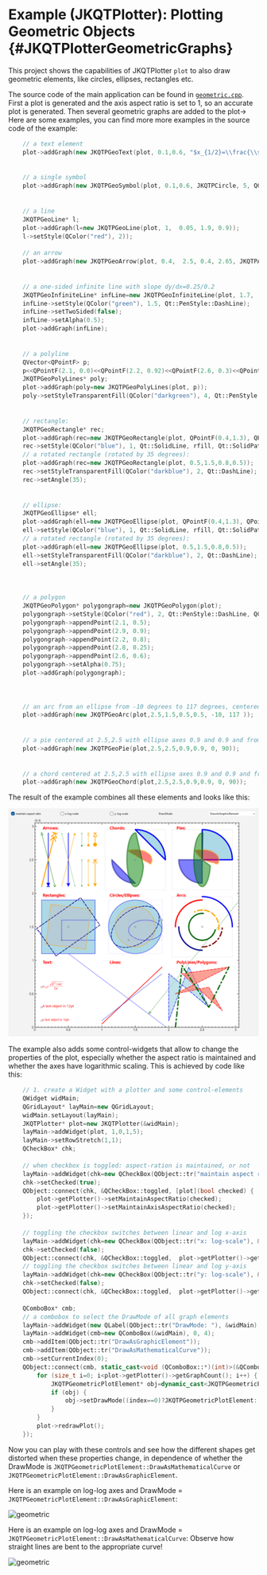 # Example (JKQTPlotter): Plotting Geometric Objects {#JKQTPlotterGeometricGraphs}

This project shows the capabilities of JKQTPlotter `plot` to also draw geometric elements, like circles, ellipses, rectangles etc.

The source code of the main application can be found in  [`geometric.cpp`](https://github.com/jkriege2/JKQtPlotter/tree/master/examples/geometric/geometric.cpp). First a plot is generated and the axis aspect ratio is set to 1, so an accurate plot is generated. Then several geometric graphs are added to the plot-> Here are some examples, you can find more more examples in the source code of the example:

```.cpp
    // a text element
    plot->addGraph(new JKQTPGeoText(plot, 0.1,0.6, "$x_{1/2}=\\frac{\\sqrt{b^2-4ac}}{2a}$", 10, QColor("red")));


    // a single symbol
    plot->addGraph(new JKQTPGeoSymbol(plot, 0.1,0.6, JKQTPCircle, 5, QColor("grey")));


    // a line
    JKQTPGeoLine* l;
	plot->addGraph(l=new JKQTPGeoLine(plot, 1,  0.05, 1.9, 0.9));
    l->setStyle(QColor("red"), 2));

    // an arrow
    plot->addGraph(new JKQTPGeoArrow(plot, 0.4,  2.5, 0.4, 2.65, JKQTPArrowAndStop, JKQTPFilledArrow));


    // a one-sided infinite line with slope dy/dx=0.25/0.2
    JKQTPGeoInfiniteLine* infLine=new JKQTPGeoInfiniteLine(plot, 1.7,  0.2, 0.2, 0.25);
    infLine->setStyle(QColor("green"), 1.5, Qt::PenStyle::DashLine);
    infLine->setTwoSided(false);
    infLine->setAlpha(0.5);
    plot->addGraph(infLine);


    // a polyline
    QVector<QPointF> p;
    p<<QPointF(2.1, 0.0)<<QPointF(2.2, 0.92)<<QPointF(2.6, 0.3)<<QPointF(2.9, 0.9);
	JKQTPGeoPolyLines* poly;
    plot->addGraph(poly=new JKQTPGeoPolyLines(plot, p));
	poly->setStyleTransparentFill(QColor("darkgreen"), 4, Qt::PenStyle::DashDotLine);


    // rectangle:
	JKQTPGeoRectangle* rec;
    plot->addGraph(rec=new JKQTPGeoRectangle(plot, QPointF(0.4,1.3), QPointF(0.9,1.6)));
	rec->setStyle(QColor("blue"), 1, Qt::SolidLine, rfill, Qt::SolidPattern);
    // a rotated rectangle (rotated by 35 degrees):
    plot->addGraph(rec=new JKQTPGeoRectangle(plot, 0.5,1.5,0.8,0.5));
	rec->setStyleTransparentFill(QColor("darkblue"), 2, Qt::DashLine);
	rec->setAngle(35);


    // ellipse:
	JKQTPGeoEllipse* ell;
    plot->addGraph(ell=new JKQTPGeoEllipse(plot, QPointF(0.4,1.3), QPointF(0.9,1.6)));
	ell->setStyle(QColor("blue"), 1, Qt::SolidLine, rfill, Qt::SolidPattern);
    // a rotated rectangle (rotated by 35 degrees):
    plot->addGraph(ell=new JKQTPGeoEllipse(plot, 0.5,1.5,0.8,0.5));
	ell->setStyleTransparentFill(QColor("darkblue"), 2, Qt::DashLine);
	ell->setAngle(35);



    // a polygon
    JKQTPGeoPolygon* polygongraph=new JKQTPGeoPolygon(plot);
	polygongraph->setStyle(QColor("red"), 2, Qt::PenStyle::DashLine, QColor("salmon"), Qt::SolidPattern);
    polygongraph->appendPoint(2.1, 0.5);
    polygongraph->appendPoint(2.9, 0.9);
    polygongraph->appendPoint(2.2, 0.8);
    polygongraph->appendPoint(2.8, 0.25);
    polygongraph->appendPoint(2.6, 0.6);
    polygongraph->setAlpha(0.75);
    plot->addGraph(polygongraph);



    // an arc from an ellipse from -10 degrees to 117 degrees, centered at 2.5,1.5 and full axes of 0.5 and 0.5
    plot->addGraph(new JKQTPGeoArc(plot,2.5,1.5,0.5,0.5, -10, 117 ));


    // a pie centered at 2.5,2.5 with ellipse axes 0.9 and 0.9 and from angle 0 degrees to 90 degrees
    plot->addGraph(new JKQTPGeoPie(plot,2.5,2.5,0.9,0.9, 0, 90));


    // a chord centered at 2.5,2.5 with ellipse axes 0.9 and 0.9 and from angle 0 degrees to 90 degrees
    plot->addGraph(new JKQTPGeoChord(plot,2.5,2.5,0.9,0.9, 0, 90));

```

The result of the example combines all these elements and looks like this:

![geometric](https://raw.githubusercontent.com/jkriege2/JKQtPlotter/master/screenshots/geometric.png)


The example also adds some control-widgets that allow to change the properties of the plot, especially whether the aspect ratio is maintained and whether the axes have logarithmic scaling. This is achieved by code like this:
```.cpp
    // 1. create a Widget with a plotter and some control-elements
    QWidget widMain;
    QGridLayout* layMain=new QGridLayout;
    widMain.setLayout(layMain);
    JKQTPlotter* plot=new JKQTPlotter(&widMain);
    layMain->addWidget(plot, 1,0,1,5);
    layMain->setRowStretch(1,1);
    QCheckBox* chk;

	// when checkbox is toggled: aspect-ration is maintained, or not
    layMain->addWidget(chk=new QCheckBox(QObject::tr("maintain aspect ratio"), &widMain), 0, 0);
    chk->setChecked(true);
    QObject::connect(chk, &QCheckBox::toggled, [plot](bool checked) {
        plot->getPlotter()->setMaintainAspectRatio(checked);
        plot->getPlotter()->setMaintainAxisAspectRatio(checked);
    });

	// toggling the checkbox switches between linear and log x-axis
    layMain->addWidget(chk=new QCheckBox(QObject::tr("x: log-scale"), &widMain), 0, 1);
    chk->setChecked(false);
    QObject::connect(chk, &QCheckBox::toggled,  plot->getPlotter()->getXAxis(), &JKQTPHorizontalAxis::setLogAxis);
    // toggling the checkbox switches between linear and log y-axis
    layMain->addWidget(chk=new QCheckBox(QObject::tr("y: log-scale"), &widMain), 0, 2);
    chk->setChecked(false);
    QObject::connect(chk, &QCheckBox::toggled,  plot->getPlotter()->getYAxis(), &JKQTPVerticalAxis::setLogAxis);

	QComboBox* cmb;
    // a combobox to select the DrawMode of all graph elements
    layMain->addWidget(new QLabel(QObject::tr("DrawMode: "), &widMain), 0, 3);
    layMain->addWidget(cmb=new QComboBox(&widMain), 0, 4);
    cmb->addItem(QObject::tr("DrawAsGraphicElement"));
    cmb->addItem(QObject::tr("DrawAsMathematicalCurve"));
    cmb->setCurrentIndex(0);
    QObject::connect(cmb, static_cast<void (QComboBox::*)(int)>(&QComboBox::currentIndexChanged), [plot](int index) {
        for (size_t i=0; i<plot->getPlotter()->getGraphCount(); i++) {
            JKQTPGeometricPlotElement* obj=dynamic_cast<JKQTPGeometricPlotElement*>(plot->getPlotter()->getGraph(i));
            if (obj) {
                obj->setDrawMode((index==0)?JKQTPGeometricPlotElement::DrawAsGraphicElement:JKQTPGeometricPlotElement::DrawAsMathematicalCurve);
            }
        }
        plot->redrawPlot();
    });
```

Now you can play with these controls and see how the different shapes get distorted when these properties change, in dependence of whether the DrawMode is `JKQTPGeometricPlotElement::DrawAsMathematicalCurve` or `JKQTPGeometricPlotElement::DrawAsGraphicElement`.

Here is an example on log-log axes and DrawMode = `JKQTPGeometricPlotElement::DrawAsGraphicElement`:

![geometric](https://raw.githubusercontent.com/jkriege2/JKQtPlotter/master/screenshots/geometric_loglog_DrawAsGraphicElement.png)

Here is an example on log-log axes and DrawMode = `JKQTPGeometricPlotElement::DrawAsMathematicalCurve`: Observe how straight lines are bent to the appropriate curve!

![geometric](https://raw.githubusercontent.com/jkriege2/JKQtPlotter/master/screenshots/geometric_loglog_DrawAsMathematicalCurve.png)
